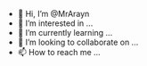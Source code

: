 - 👋 Hi, I’m @MrArayn
- 👀 I’m interested in ...
- 🌱 I’m currently learning ...
- 💞️ I’m looking to collaborate on ...
- 📫 How to reach me ...

<!---
MrArayn/MrArayn is a ✨ special ✨ repository because its `README.md` (this file) appears on your GitHub profile.
You can click the Preview link to take a look at your changes.
--->
